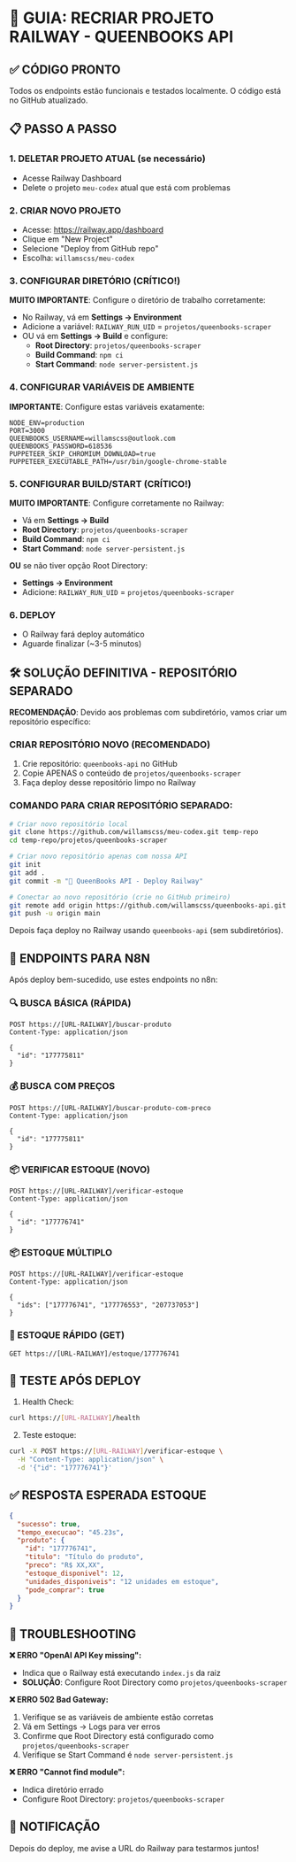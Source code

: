 # 🚀 GUIA: RECRIAR PROJETO RAILWAY - QUEENBOOKS API

## ✅ CÓDIGO PRONTO
Todos os endpoints estão funcionais e testados localmente. O código está no GitHub atualizado.

## 📋 PASSO A PASSO

### 1. DELETAR PROJETO ATUAL (se necessário)
- Acesse Railway Dashboard
- Delete o projeto `meu-codex` atual que está com problemas

### 2. CRIAR NOVO PROJETO
- Acesse: https://railway.app/dashboard
- Clique em "New Project"
- Selecione "Deploy from GitHub repo"
- Escolha: `willamscss/meu-codex`

### 3. CONFIGURAR DIRETÓRIO (CRÍTICO!)
**MUITO IMPORTANTE**: Configure o diretório de trabalho corretamente:

- No Railway, vá em **Settings → Environment**
- Adicione a variável: `RAILWAY_RUN_UID` = `projetos/queenbooks-scraper`
- OU vá em **Settings → Build** e configure:
  - **Root Directory**: `projetos/queenbooks-scraper`
  - **Build Command**: `npm ci`
  - **Start Command**: `node server-persistent.js`

### 4. CONFIGURAR VARIÁVEIS DE AMBIENTE
**IMPORTANTE**: Configure estas variáveis exatamente:

```
NODE_ENV=production
PORT=3000
QUEENBOOKS_USERNAME=willamscss@outlook.com  
QUEENBOOKS_PASSWORD=618536
PUPPETEER_SKIP_CHROMIUM_DOWNLOAD=true
PUPPETEER_EXECUTABLE_PATH=/usr/bin/google-chrome-stable
```

### 5. CONFIGURAR BUILD/START (CRÍTICO!)
**MUITO IMPORTANTE**: Configure corretamente no Railway:

- Vá em **Settings → Build**
- **Root Directory**: `projetos/queenbooks-scraper`
- **Build Command**: `npm ci`
- **Start Command**: `node server-persistent.js`

**OU** se não tiver opção Root Directory:
- **Settings → Environment**
- Adicione: `RAILWAY_RUN_UID` = `projetos/queenbooks-scraper`

### 6. DEPLOY
- O Railway fará deploy automático
- Aguarde finalizar (~3-5 minutos)

## 🛠️ SOLUÇÃO DEFINITIVA - REPOSITÓRIO SEPARADO

**RECOMENDAÇÃO**: Devido aos problemas com subdiretório, vamos criar um repositório específico:

### CRIAR REPOSITÓRIO NOVO (RECOMENDADO)
1. Crie repositório: `queenbooks-api` no GitHub
2. Copie APENAS o conteúdo de `projetos/queenbooks-scraper` 
3. Faça deploy desse repositório limpo no Railway

### COMANDO PARA CRIAR REPOSITÓRIO SEPARADO:
```bash
# Criar novo repositório local
git clone https://github.com/willamscss/meu-codex.git temp-repo
cd temp-repo/projetos/queenbooks-scraper

# Criar novo repositório apenas com nossa API
git init
git add .
git commit -m "🚀 QueenBooks API - Deploy Railway"

# Conectar ao novo repositório (crie no GitHub primeiro)
git remote add origin https://github.com/willamscss/queenbooks-api.git
git push -u origin main
```

Depois faça deploy no Railway usando `queenbooks-api` (sem subdiretórios).

## 🎯 ENDPOINTS PARA N8N

Após deploy bem-sucedido, use estes endpoints no n8n:

### 🔍 BUSCA BÁSICA (RÁPIDA)
```
POST https://[URL-RAILWAY]/buscar-produto
Content-Type: application/json

{
  "id": "177775811"
}
```

### 💰 BUSCA COM PREÇOS  
```
POST https://[URL-RAILWAY]/buscar-produto-com-preco
Content-Type: application/json

{
  "id": "177775811"
}
```

### 📦 VERIFICAR ESTOQUE (NOVO)
```
POST https://[URL-RAILWAY]/verificar-estoque
Content-Type: application/json

{
  "id": "177776741"
}
```

### 📦 ESTOQUE MÚLTIPLO
```
POST https://[URL-RAILWAY]/verificar-estoque
Content-Type: application/json

{
  "ids": ["177776741", "177776553", "207737053"]
}
```

### 🚀 ESTOQUE RÁPIDO (GET)
```
GET https://[URL-RAILWAY]/estoque/177776741
```

## 🧪 TESTE APÓS DEPLOY

1. Health Check:
```bash
curl https://[URL-RAILWAY]/health
```

2. Teste estoque:
```bash
curl -X POST https://[URL-RAILWAY]/verificar-estoque \
  -H "Content-Type: application/json" \
  -d '{"id": "177776741"}'
```

## ✅ RESPOSTA ESPERADA ESTOQUE

```json
{
  "sucesso": true,
  "tempo_execucao": "45.23s",
  "produto": {
    "id": "177776741",
    "titulo": "Título do produto",
    "preco": "R$ XX,XX",
    "estoque_disponivel": 12,
    "unidades_disponiveis": "12 unidades em estoque",
    "pode_comprar": true
  }
}
```

## 🔧 TROUBLESHOOTING

**❌ ERRO "OpenAI API Key missing":**
- Indica que o Railway está executando `index.js` da raiz
- **SOLUÇÃO**: Configure Root Directory como `projetos/queenbooks-scraper`

**❌ ERRO 502 Bad Gateway:**
1. Verifique se as variáveis de ambiente estão corretas
2. Vá em Settings → Logs para ver erros
3. Confirme que Root Directory está configurado como `projetos/queenbooks-scraper`
4. Verifique se Start Command é `node server-persistent.js`

**❌ ERRO "Cannot find module":**
- Indica diretório errado
- Configure Root Directory: `projetos/queenbooks-scraper`

## 📱 NOTIFICAÇÃO
Depois do deploy, me avise a URL do Railway para testarmos juntos!
